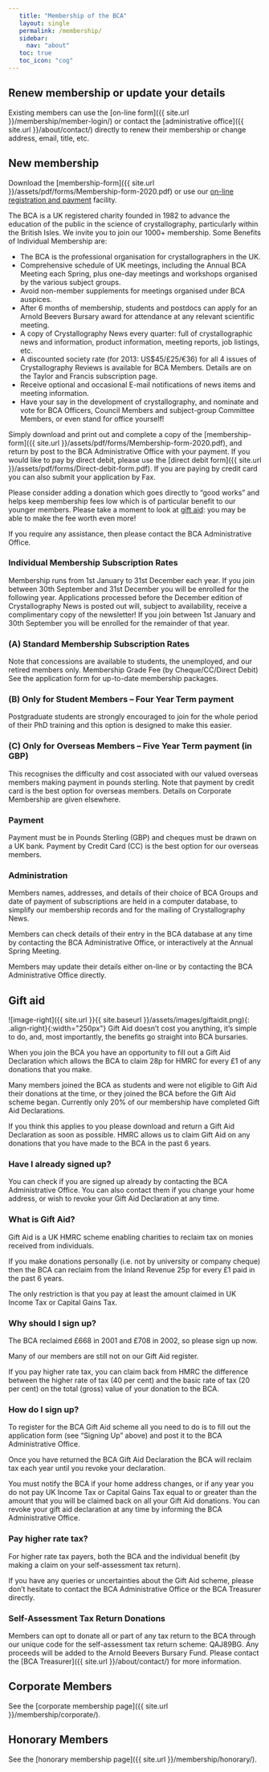 ```yaml
---
   title: "Membership of the BCA"
   layout: single
   permalink: /membership/
   sidebar:
     nav: "about"
   toc: true
   toc_icon: "cog"
---
```



## Renew membership or update your details

Existing members can use the [on-line form]({{ site.url }}/membership/member-login/) or contact the [administrative office]({{ site.url }}/about/contact/) directly to renew their membership or change address, email, title, etc.

 
## New membership

Download the [membership-form]({{ site.url }}/assets/pdf/forms/Membership-form-2020.pdf) or use our [on-line registration and payment](http://hg3.co.uk/bca/registration.aspx) facility.

The BCA is a UK registered charity founded in 1982 to advance the education of the public in the science of crystallography, particularly within the British Isles. We invite you to join our 1000+ membership. Some Benefits of Individual Membership are:

*    The BCA is the professional organisation for crystallographers in the UK.
*    Comprehensive schedule of UK meetings, including the Annual BCA Meeting each Spring, plus one-day meetings and workshops organised by the various subject groups.
*    Avoid non-member supplements for meetings organised under BCA auspices.
*    After 6 months of membership, students and postdocs can apply for an Arnold Beevers Bursary award for attendance at any relevant scientific meeting.
*    A copy of Crystallography News every quarter: full of crystallographic news and information, product information, meeting reports, job listings, etc.
*    A discounted society rate (for 2013: US$45/£25/€36) for all 4 issues of Crystallography Reviews is available for BCA Members. Details are on the Taylor and Francis subscription page.
*    Receive optional and occasional E-mail notifications of news items and meeting information.
*    Have your say in the development of crystallography, and nominate and vote for BCA Officers, Council Members and subject-group Committee Members, or even stand for office yourself!

Simply download and print out and complete a copy of the [membership-form]({{ site.url }}/assets/pdf/forms/Membership-form-2020.pdf), and return by post to the BCA Administrative Office with your payment. If you would like to pay by direct debit, please use the [direct debit form]({{ site.url }}/assets/pdf/forms/Direct-debit-form.pdf). If you are paying by credit card you can also submit your application by Fax.

Please consider adding a donation which goes directly to “good works” and helps keep membership fees low which is of particular benefit to our younger members. Please take a moment to look at [gift aid](#gift-aid): you may be able to make the fee worth even more!

If you require any assistance, then please contact the BCA Administrative Office.

### Individual Membership Subscription Rates

Membership runs from 1st January to 31st December each year. If you join between 30th September and 31st December you will be enrolled for the following year. Applications processed before the December edition of Crystallography News is posted out will, subject to availability, receive a complimentary copy of the newsletter! If you join between 1st January and 30th September you will be enrolled for the remainder of that year.

### (A) Standard Membership Subscription Rates

Note that concessions are available to students, the unemployed, and our retired members only.
Membership Grade Fee (by Cheque/CC/Direct Debit)
See the application form for up-to-date membership packages.

### (B) Only for Student Members – Four Year Term payment

Postgraduate students are strongly encouraged to join for the whole period of their PhD training and this option is designed to make this easier.

### (C) Only for Overseas Members – Five Year Term payment (in GBP)

This recognises the difficulty and cost associated with our valued overseas members making payment in pounds sterling. Note that payment by credit card is the best option for overseas members.
Details on Corporate Membership are given elsewhere.

### Payment

Payment must be in Pounds Sterling (GBP) and cheques must be drawn on a UK bank. Payment by Credit Card (CC) is the best option for our overseas members.

### Administration

Members names, addresses, and details of their choice of BCA Groups and date of payment of subscriptions are held in a computer database, to simplify our membership records and for the mailing of Crystallography News.

Members can check details of their entry in the BCA database at any time by contacting the BCA Administrative Office, or interactively at the Annual Spring Meeting.

Members may update their details either on-line or by contacting the BCA Administrative Office directly.

## Gift aid

![image-right]({{ site.url }}{{ site.baseurl }}/assets/images/giftaidit.png){: .align-right}{:width="250px"}
Gift Aid doesn’t cost you anything, it’s simple to do, and, most importantly, the benefits go straight into BCA bursaries.

When you join the BCA you have an opportunity to fill out a Gift Aid Declaration which allows the BCA to claim 28p for HMRC for every £1 of any donations that you make.

Many members joined the BCA as students and were not eligible to Gift Aid their donations at the time, or they joined the BCA before the Gift Aid scheme began. Currently only 20% of our membership have completed Gift Aid Declarations.

If you think this applies to you please download and return a Gift Aid Declaration as soon as possible. HMRC allows us to claim Gift Aid on any donations that you have made to the BCA in the past 6 years.

### Have I already signed up?

You can check if you are signed up already by contacting the BCA Administrative Office. You can also contact them if you change your home address, or wish to revoke your Gift Aid Declaration at any time.

### What is Gift Aid?

Gift Aid is a UK HMRC scheme enabling charities to reclaim tax on monies received from individuals.

If you make donations personally (i.e. not by university or company cheque) then the BCA can reclaim from the Inland Revenue 25p for every £1 paid in the past 6 years.

The only restriction is that you pay at least the amount claimed in UK Income Tax or Capital Gains Tax.

### Why should I sign up?

The BCA reclaimed £668 in 2001 and £708 in 2002, so please sign up now.

Many of our members are still not on our Gift Aid register.

If you pay higher rate tax, you can claim back from HMRC the difference between the higher rate of tax (40 per cent) and the basic rate of tax (20 per cent) on the total (gross) value of your donation to the BCA.

### How do I sign up?

To register for the BCA Gift Aid scheme all you need to do is to fill out the application form (see “Signing Up” above) and post it to the BCA Administrative Office.

Once you have returned the BCA Gift Aid Declaration the BCA will reclaim tax each year until you revoke your declaration.

You must notify the BCA if your home address changes, or if any year you do not pay UK Income Tax or Capital Gains Tax equal to or greater than the amount that you will be claimed back on all your Gift Aid donations. You can revoke your gift aid declaration at any time by informing the BCA Administrative Office.

### Pay higher rate tax?

For higher rate tax payers, both the BCA and the individual benefit (by making a claim on your self-assessment tax return).

If you have any queries or uncertainties about the Gift Aid scheme, please don’t hesitate to contact the BCA Administrative Office or the BCA Treasurer directly.

### Self-Assessment Tax Return Donations

Members can opt to donate all or part of any tax return to the BCA through our unique code for the self-assessment tax return scheme: QAJ89BG. Any proceeds will be added to the Arnold Beevers Bursary Fund. Please contact the [BCA Treasurer]({{ site.url }}/about/contact/) for more information.


## Corporate Members

See the [corporate membership page]({{ site.url }}/membership/corporate/).

## Honorary Members

See the [honorary membership page]({{ site.url }}/membership/honorary/).

